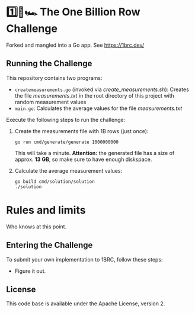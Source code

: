 # 1️⃣🐝🏎️ The One Billion Row Challenge

Forked and mangled into a Go app. See https://1brc.dev/

## Running the Challenge

This repository contains two programs:

* `createmeasurements.go` (invoked via _create\_measurements.sh_): Creates the file _measurements.txt_ in the root directory of this project with random measurement values
* `main.go`: Calculates the average values for the file _measurements.txt_

Execute the following steps to run the challenge:

1. Create the measurements file with 1B rows (just once):

    ```
    go run cmd/generate/generate 1000000000
    ```

    This will take a minute.
    **Attention:** the generated file has a size of approx. **13 GB**, so make sure to have enough diskspace.

2. Calculate the average measurement values:

    ```
    go build cmd/solution/solution
    ./solution
    ```

# Rules and limits

Who knows at this point.

## Entering the Challenge

To submit your own implementation to 1BRC, follow these steps:

* Figure it out.

## License

This code base is available under the Apache License, version 2.
